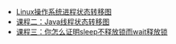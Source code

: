
* [Linux操作系统进程状态转移图](并发编程/线程/Linux操作系统进程状态转移图.md)
* [课程二：Java线程状态转移图](并发编程/线程/课程二：Java线程状态转移图.md)
* [课程三：你怎么证明sleep不释放锁而wait释放锁](并发编程/线程/课程三：你怎么证明sleep不释放锁而wait释放锁.md)
